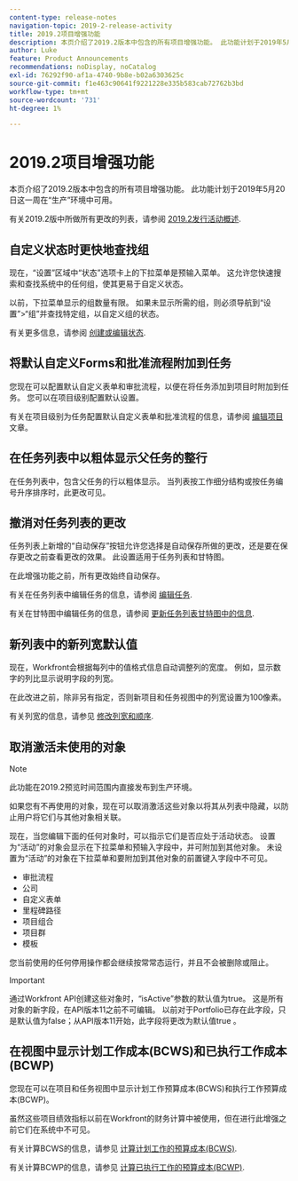 ```yaml
---
content-type: release-notes
navigation-topic: 2019-2-release-activity
title: 2019.2项目增强功能
description: 本页介绍了2019.2版本中包含的所有项目增强功能。 此功能计划于2019年5月20日这一周在“生产”环境中可用。
author: Luke
feature: Product Announcements
recommendations: noDisplay, noCatalog
exl-id: 76292f90-af1a-4740-9b8e-b02a6303625c
source-git-commit: f1e463c90641f9221228e335b583cab72762b3bd
workflow-type: tm+mt
source-wordcount: '731'
ht-degree: 1%

---
```


# 2019.2项目增强功能

本页介绍了2019.2版本中包含的所有项目增强功能。 此功能计划于2019年5月20日这一周在“生产”环境中可用。

有关2019.2版中所做所有更改的列表，请参阅 [2019.2发行活动概述](../../../../product-announcements/product-releases/quarterly-release-archive/2019.2-release-activity/2019-2-release-activity-overview.md).

## 自定义状态时更快地查找组

现在，“设置”区域中“状态”选项卡上的下拉菜单是预输入菜单。 这允许您快速搜索和查找系统中的任何组，使其更易于自定义状态。

以前，下拉菜单显示的组数量有限。 如果未显示所需的组，则必须导航到“设置”>“组”并查找特定组，以自定义组的状态。

有关更多信息，请参阅 [创建或编辑状态](../../../../administration-and-setup/customize-workfront/creating-custom-status-and-priority-labels/create-or-edit-a-status.md).

## 将默认自定义Forms和批准流程附加到任务

您现在可以配置默认自定义表单和审批流程，以便在将任务添加到项目时附加到任务。 您可以在项目级别配置默认设置。

有关在项目级别为任务配置默认自定义表单和批准流程的信息，请参阅 [编辑项目](../../../../manage-work/projects/manage-projects/edit-projects.md) 文章。

## 在任务列表中以粗体显示父任务的整行

在任务列表中，包含父任务的行以粗体显示。 当列表按工作细分结构或按任务编号升序排序时，此更改可见。

## 撤消对任务列表的更改

任务列表上新增的“自动保存”按钮允许您选择是自动保存所做的更改，还是要在保存更改之前查看更改的效果。 此设置适用于任务列表和甘特图。

在此增强功能之前，所有更改始终自动保存。

有关在任务列表中编辑任务的信息，请参阅 [编辑任务](../../../../manage-work/tasks/manage-tasks/edit-tasks.md).

有关在甘特图中编辑任务的信息，请参阅 [更新任务列表甘特图中的信息](../../../../manage-work/gantt-chart/use-the-gantt-chart/update-info-task-list-gantt.md).

## 新列表中的新列宽默认值

现在，Workfront会根据每列中的值格式信息自动调整列的宽度。 例如，显示数字的列比显示说明字段的列宽。

在此改进之前，除非另有指定，否则新项目和任务视图中的列宽设置为100像素。

有关列宽的信息，请参见 [修改列宽和顺序](../../../../reports-and-dashboards/reports/reporting-elements/modify-column-width-order.md).

## 取消激活未使用的对象

>[!NOTE]
>
>此功能在2019.2预览时间范围内直接发布到生产环境。

如果您有不再使用的对象，现在可以取消激活这些对象以将其从列表中隐藏，以防止用户将它们与其他对象相关联。

现在，当您编辑下面的任何对象时，可以指示它们是否应处于活动状态。 设置为“活动”的对象会显示在下拉菜单和预输入字段中，并可附加到其他对象。 未设置为“活动”的对象在下拉菜单和要附加到其他对象的前置键入字段中不可见。

* 审批流程
* 公司
* 自定义表单
* 里程碑路径
* 项目组合
* 项目群
* 模板

您当前使用的任何停用操作都会继续按常常态运行，并且不会被删除或阻止。

>[!IMPORTANT]
>
>通过Workfront API创建这些对象时，“isActive”参数的默认值为true。 这是所有对象的新字段，在API版本11之前不可编辑。 以前对于Portfolio已存在此字段，只是默认值为false；从API版本11开始，此字段将更改为默认值true 。

## 在视图中显示计划工作成本(BCWS)和已执行工作成本(BCWP)

您现在可以在项目和任务视图中显示计划工作预算成本(BCWS)和执行工作预算成本(BCWP)。

虽然这些项目绩效指标以前在Workfront的财务计算中被使用，但在进行此增强之前它们在系统中不可见。

有关计算BCWS的信息，请参见 [计算计划工作的预算成本(BCWS)](../../../../manage-work/projects/project-finances/calculate-bcws.md).

有关计算BCWP的信息，请参见 [计算已执行工作的预算成本(BCWP)](../../../../manage-work/projects/project-finances/calculate-bcwp.md).

